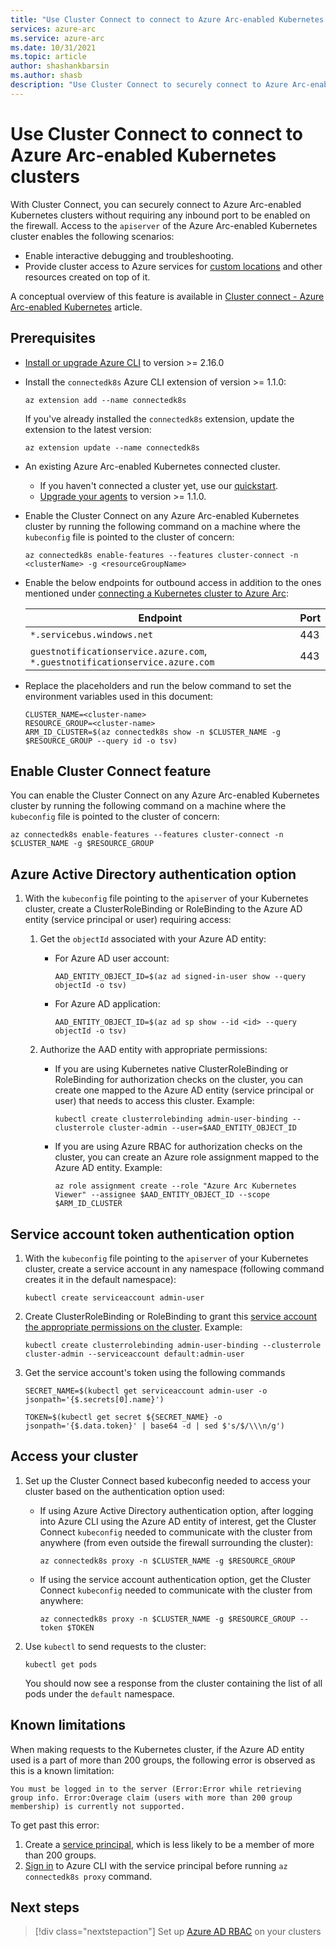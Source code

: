 ```yaml
---
title: "Use Cluster Connect to connect to Azure Arc-enabled Kubernetes clusters"
services: azure-arc
ms.service: azure-arc
ms.date: 10/31/2021
ms.topic: article
author: shashankbarsin
ms.author: shasb
description: "Use Cluster Connect to securely connect to Azure Arc-enabled Kubernetes clusters"
---
```


# Use Cluster Connect to connect to Azure Arc-enabled Kubernetes clusters

With Cluster Connect, you can securely connect to Azure Arc-enabled Kubernetes clusters without requiring any inbound port to be enabled on the firewall. Access to the `apiserver` of the Azure Arc-enabled Kubernetes cluster enables the following scenarios:
* Enable interactive debugging and troubleshooting.
* Provide cluster access to Azure services for [custom locations](custom-locations.md) and other resources created on top of it.

A conceptual overview of this feature is available in [Cluster connect - Azure Arc-enabled Kubernetes](conceptual-cluster-connect.md) article.

## Prerequisites   

- [Install or upgrade Azure CLI](/cli/azure/install-azure-cli) to version >= 2.16.0

- Install the `connectedk8s` Azure CLI extension of version >= 1.1.0:

    ```azurecli
    az extension add --name connectedk8s
    ```
  
    If you've already installed the `connectedk8s` extension, update the extension to the latest version:
    
    ```azurecli
    az extension update --name connectedk8s
    ```

- An existing Azure Arc-enabled Kubernetes connected cluster.
    - If you haven't connected a cluster yet, use our [quickstart](quickstart-connect-cluster.md).
    - [Upgrade your agents](agent-upgrade.md#manually-upgrade-agents) to version >= 1.1.0.

- Enable the Cluster Connect on any Azure Arc-enabled Kubernetes cluster by running the following command on a machine where the `kubeconfig` file is pointed to the cluster of concern:

    ```azurecli
    az connectedk8s enable-features --features cluster-connect -n <clusterName> -g <resourceGroupName>
    ```

- Enable the below endpoints for outbound access in addition to the ones mentioned under [connecting a Kubernetes cluster to Azure Arc](quickstart-connect-cluster.md#meet-network-requirements):

    | Endpoint | Port |
    |----------------|-------|
    |`*.servicebus.windows.net` | 443 |
    |`guestnotificationservice.azure.com`, `*.guestnotificationservice.azure.com` | 443 |

- Replace the placeholders and run the below command to set the environment variables used in this document:

    ```console
    CLUSTER_NAME=<cluster-name>
    RESOURCE_GROUP=<cluster-name>
    ARM_ID_CLUSTER=$(az connectedk8s show -n $CLUSTER_NAME -g $RESOURCE_GROUP --query id -o tsv)
    ```

## Enable Cluster Connect feature

You can enable the Cluster Connect on any Azure Arc-enabled Kubernetes cluster by running the following command on a machine where the `kubeconfig` file is pointed to the cluster of concern:

```azurecli
az connectedk8s enable-features --features cluster-connect -n $CLUSTER_NAME -g $RESOURCE_GROUP
```

## Azure Active Directory authentication option

1. With the `kubeconfig` file pointing to the `apiserver` of your Kubernetes cluster, create a ClusterRoleBinding or RoleBinding to the Azure AD entity (service principal or user) requiring access:

    1. Get the `objectId` associated with your Azure AD entity:

        - For Azure AD user account:
    
            ```console
            AAD_ENTITY_OBJECT_ID=$(az ad signed-in-user show --query objectId -o tsv)
            ```

        - For Azure AD application:

            ```console
            AAD_ENTITY_OBJECT_ID=$(az ad sp show --id <id> --query objectId -o tsv)
            ```

    1. Authorize the AAD entity with appropriate permissions:

        - If you are using Kubernetes native ClusterRoleBinding or RoleBinding for authorization checks on the cluster, you can create one mapped to the Azure AD entity (service principal or user) that needs to access this cluster. Example:
       
            ```console
            kubectl create clusterrolebinding admin-user-binding --clusterrole cluster-admin --user=$AAD_ENTITY_OBJECT_ID
            ```

        - If you are using Azure RBAC for authorization checks on the cluster, you can create an Azure role assignment mapped to the Azure AD entity. Example:

            ```azurecli
            az role assignment create --role "Azure Arc Kubernetes Viewer" --assignee $AAD_ENTITY_OBJECT_ID --scope $ARM_ID_CLUSTER
            ```

## Service account token authentication option

1. With the `kubeconfig` file pointing to the `apiserver` of your Kubernetes cluster, create a service account in any namespace (following command creates it in the default namespace):

    ```console
    kubectl create serviceaccount admin-user
    ```

1. Create ClusterRoleBinding or RoleBinding to grant this [service account the appropriate permissions on the cluster](https://kubernetes.io/docs/reference/access-authn-authz/rbac/#kubectl-create-rolebinding). Example:

    ```console
    kubectl create clusterrolebinding admin-user-binding --clusterrole cluster-admin --serviceaccount default:admin-user
    ```

1. Get the service account's token using the following commands

    ```console
    SECRET_NAME=$(kubectl get serviceaccount admin-user -o jsonpath='{$.secrets[0].name}')
    ```

    ```console
    TOKEN=$(kubectl get secret ${SECRET_NAME} -o jsonpath='{$.data.token}' | base64 -d | sed $'s/$/\\\n/g')
    ```

## Access your cluster

1. Set up the Cluster Connect based kubeconfig needed to access your cluster based on the authentication option used:

    - If using Azure Active Directory authentication option, after logging into Azure CLI using the Azure AD entity of interest, get the Cluster Connect `kubeconfig` needed to communicate with the cluster from anywhere (from even outside the firewall surrounding the cluster):

        ```azurecli
        az connectedk8s proxy -n $CLUSTER_NAME -g $RESOURCE_GROUP
        ```

    - If using the service account authentication option, get the Cluster Connect `kubeconfig` needed to communicate with the cluster from anywhere:

        ```azurecli
        az connectedk8s proxy -n $CLUSTER_NAME -g $RESOURCE_GROUP --token $TOKEN
        ```

1. Use `kubectl` to send requests to the cluster:

    ```console
    kubectl get pods
    ```
    
    You should now see a response from the cluster containing the list of all pods under the `default` namespace.

## Known limitations

When making requests to the Kubernetes cluster, if the Azure AD entity used is a part of more than 200 groups, the following error is observed as this is a known limitation:

```console
You must be logged in to the server (Error:Error while retrieving group info. Error:Overage claim (users with more than 200 group membership) is currently not supported. 
```

To get past this error:
1. Create a [service principal](/cli/azure/create-an-azure-service-principal-azure-cli), which is less likely to be a member of more than 200 groups.
1. [Sign in](/cli/azure/create-an-azure-service-principal-azure-cli#sign-in-using-a-service-principal) to Azure CLI with the service principal before running `az connectedk8s proxy` command.

## Next steps

> [!div class="nextstepaction"]
> Set up [Azure AD RBAC](azure-rbac.md) on your clusters
